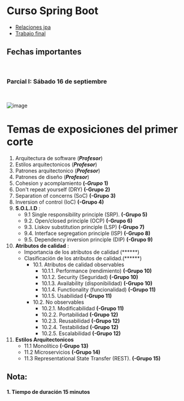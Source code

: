 # Curso Spring  Boot 
  - [Relaciones jpa](https://www.adictosaltrabajo.com/2020/04/02/hibernate-onetoone-onetomany-manytoone-y-manytomany/)
  - [Trabajo final](https://github.com/crodrigr/webservice-uts-2023-02/blob/master/03_Corte_II/01_TrabajoFinal.md)


## Fechas importantes

<br>

### Parcial I: Sábado 16 de septiembre

<br>

![image](https://github.com/crodrigr/webservice-uts-2023-02/assets/31961588/8b843873-c9cf-4e47-977b-6f358d7ff7af)


# Temas de exposiciones del primer corte

1. Arquitectura de software (***Profesor***)
2. Estilos arquitectonicos (***Profesor***)
3. Patrones arquitectonico (***Profesor***)
4. Patrones de diseño (***Profesor***)
5. Cohesion y acomplamiento **(-*Grupo* 1)**
6. Don't repeat yourself (DRY) **(-Grupo 2)**
7. Separation of concerns (SoC) **(-Grupo 3)**
8. Inversion of control (IoC) **(-Grupo 4)**
9. **S.O.L.I.D** :
   - 9.1  Single responsibility principle (SRP). **(-Grupo 5)**
   - 9.2. Open/closed principle (OCP) **(-Grupo 6)**
   - 9.3. Liskov substitution principle (LSP) **(-Grupo 7)**
   - 9.4. Interface segregation principle (ISP) **(-Grupo 8)**
   - 9.5. Dependency inversion principle (DIP) **(-Grupo 9)**
10. **Atributos de calidad** :
    - Importancia de los atributos de calidad (******)
    - Clasificación de los atributos de calidad.(******)
      - 10.1. Atributos de calidad observables
           - 10.1.1. Performance (rendimiento) **(-Grupo 10)**
           - 10.1.2. Security (Seguridad) **(-Grupo 10)**
           - 10.1.3. Availability (disponibilidad)  **(-Grupo 10)**
           - 10.1.4. Functionality (funcionalidad)  **(-Grupo 11)**
           - 10.1.5. Usabilidad  **(-Grupo 11)**
      - 10.2. No observables 
           - 10.2.1. Modificabilidad  **(-Grupo 11)**
           - 10.2.2. Portabilidad  **(-Grupo 12)**
           - 10.2.3. Reusabilidad  **(-Grupo 12)**
           - 10.2.4. Testabilidad   **(-Grupo 12)**
           - 10.2.5. Escalabilidad   **(-Grupo 12)**
11. **Estilos Arquitectonicos**
     - 11.1 Monolítico **(-Grupo 13)**
     - 11.2 Microservicios **(-Grupo 14)**
     - 11.3 Representational State Transfer (REST). **(-Grupo 15)**
 
 ## Nota:
 #### 1. Tiempo de duración 15 minutos

 
 


